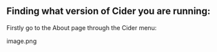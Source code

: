 ## Finding what version of Cider you are running:

Firstly go to the About page through the Cider menu:

image.png